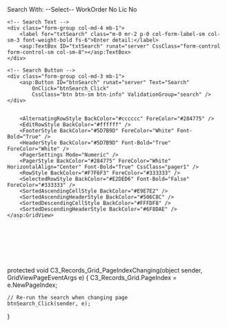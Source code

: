 <div class="form-inline row">
    <!-- Search By -->
    <div class="form-group col-md-4 mb-1">
        <label for="ddlSearch" class="m-0 mr-2 p-0 col-form-label-sm col-sm-3 font-weight-bold fs-6">Search With:</label>
        <asp:DropDownList ID="ddlSearch" runat="server" CssClass="form-control form-control-sm col-sm-5">
            <asp:ListItem Value="">--Select--</asp:ListItem>
            <asp:ListItem Value="WorkOrderNo">WorkOrder No</asp:ListItem>
            <asp:ListItem Value="LicNo">Lic No</asp:ListItem>
        </asp:DropDownList>
    </div>

    <!-- Search Text -->
    <div class="form-group col-md-4 mb-1">
        <label for="txtSearch" class="m-0 mr-2 p-0 col-form-label-sm col-sm-3 font-weight-bold fs-6">Enter detail:</label>
        <asp:TextBox ID="txtSearch" runat="server" CssClass="form-control form-control-sm col-sm-8"></asp:TextBox>
    </div>

    <!-- Search Button -->
    <div class="form-group col-md-3 mb-1">
        <asp:Button ID="btnSearch" runat="server" Text="Search"
            OnClick="btnSearch_Click"
            CssClass="btn btn-sm btn-info" ValidationGroup="search" />
    </div>
</div>


<!-- GridView -->
<!-- GridView -->
<div class="w-100 border" style="overflow: auto; height:350px;">
    <asp:GridView ID="C3_Records_Grid" runat="server" 
        AutoGenerateColumns="True" 
        AllowPaging="true" PageSize="10" 
        AllowSorting="true"
        CellPadding="4" GridLines="None" Width="100%"
        OnPageIndexChanging="C3_Records_Grid_PageIndexChanging">

        <AlternatingRowStyle BackColor="#cccccc" ForeColor="#284775" />
        <EditRowStyle BackColor="#ffffff" />
        <FooterStyle BackColor="#5D7B9D" ForeColor="White" Font-Bold="True" />
        <HeaderStyle BackColor="#5D7B9D" Font-Bold="True" ForeColor="White" />
        <PagerSettings Mode="Numeric" />
        <PagerStyle BackColor="#284775" ForeColor="White" HorizontalAlign="Center" Font-Bold="True" CssClass="pager1" />
        <RowStyle BackColor="#F7F6F3" ForeColor="#333333" />
        <SelectedRowStyle BackColor="#E2DED6" Font-Bold="False" ForeColor="#333333" />
        <SortedAscendingCellStyle BackColor="#E9E7E2" />
        <SortedAscendingHeaderStyle BackColor="#506C8C" />
        <SortedDescendingCellStyle BackColor="#FFFDF8" />
        <SortedDescendingHeaderStyle BackColor="#6F8DAE" />
    </asp:GridView>
</div>


protected void C3_Records_Grid_PageIndexChanging(object sender, GridViewPageEventArgs e)
{
    C3_Records_Grid.PageIndex = e.NewPageIndex;

    // Re-run the search when changing page
    btnSearch_Click(sender, e);
}
